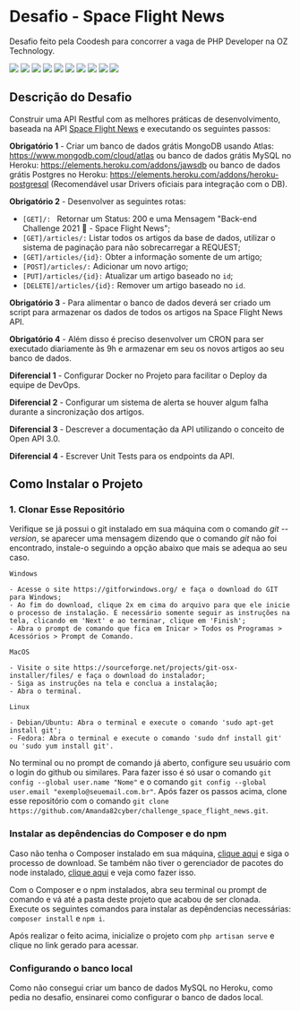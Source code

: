 # Desafio - Space Flight News
Desafio feito pela Coodesh para concorrer a vaga de PHP Developer na OZ Technology.

<div style="display: inline">
	<img src="https://img.shields.io/static/v1?label=released date&message=January 2023&color=0ABF53&style=flat"/>
	<img src="https://img.shields.io/static/v1?label=npm&message=v8.19.2&color=CB3837&style=flat"/>
	<img src="https://img.shields.io/static/v1?label=php&message=v7.4.33&color=777BB4&style=flat"/>
	<img src="https://img.shields.io/static/v1?label=laravel&message=v7.30.6&color=FF2D20&style=flat"/>
	<img src="https://img.shields.io/static/v1?label=composer&message=v1.10.1&color=885630&style=flat"/>
	<img src="https://img.shields.io/static/v1?label=jquery&message=v3.6.3&color=0769AD&style=flat"/>
	<img src="https://img.shields.io/static/v1?label=sass&message=v1.57.1&color=CC6699&style=flat"/>
	<img src="https://img.shields.io/static/v1?label=bootstrap&message=v5.2.3&color=7952B3&style=flat"/>
	<img src="https://img.shields.io/static/v1?label=font awesome&message=v6.2.1&color=528DD7&style=flat"/>
	<img src="https://img.shields.io/static/v1?label=sweetalert2&message=v11.7.1&color=7066e0&style=flat"/>
</div>

## Descrição do Desafio
Construir uma API Restful com as melhores práticas de desenvolvimento, baseada na API [Space Flight News](https://api.spaceflightnewsapi.net/v3/documentation) e executando os seguintes passos:

**Obrigatório 1** - Criar um banco de dados grátis MongoDB usando Atlas: https://www.mongodb.com/cloud/atlas ou banco de dados grátis MySQL no Heroku: https://elements.heroku.com/addons/jawsdb ou banco de dados grátis Postgres no Heroku: https://elements.heroku.com/addons/heroku-postgresql (Recomendável usar Drivers oficiais para integração com o DB).

**Obrigatório 2** - Desenvolver as seguintes rotas:

- `[GET]/: ` Retornar um Status: 200 e uma Mensagem "Back-end Challenge 2021 🏅 - Space Flight News";
- `[GET]/articles/:`   Listar todos os artigos da base de dados, utilizar o sistema de paginação para não sobrecarregar a REQUEST;
- `[GET]/articles/{id}:` Obter a informação somente de um artigo;
- `[POST]/articles/:` Adicionar um novo artigo;
- `[PUT]/articles/{id}:` Atualizar um artigo baseado no `id`;
- `[DELETE]/articles/{id}:` Remover um artigo baseado no `id`.

**Obrigatório 3** - Para alimentar o banco de dados deverá ser criado um script para armazenar os dados de todos os artigos na Space Flight News API. 

**Obrigatório 4** - Além disso é preciso desenvolver um CRON para ser executado diariamente às 9h e armazenar em seu os novos artigos ao seu banco de dados.

**Diferencial 1** - Configurar Docker no Projeto para facilitar o Deploy da equipe de DevOps.

**Diferencial 2** - Configurar um sistema de alerta se houver algum falha durante a sincronização dos artigos.

**Diferencial 3** - Descrever a documentação da API utilizando o conceito de Open API 3.0.

**Diferencial 4** - Escrever Unit Tests para os endpoints da API.

## Como Instalar o Projeto
### 1. Clonar Esse Repositório
Verifique se já possui o git instalado em sua máquina com o comando *git --version*, se aparecer uma mensagem dizendo que o comando *git* não foi encontrado, instale-o seguindo a opção abaixo que mais se adequa ao seu caso.

`Windows`

	- Acesse o site https://gitforwindows.org/ e faça o download do GIT para Windows;
	- Ao fim do download, clique 2x em cima do arquivo para que ele inicie o processo de instalação. É necessário somente seguir as instruções na tela, clicando em 'Next' e ao terminar, clique em 'Finish';
	- Abra o prompt de comando que fica em Inicar > Todos os Programas > Acessórios > Prompt de Comando.
	
`MacOS`

	- Visite o site https://sourceforge.net/projects/git-osx-installer/files/ e faça o download do instalador;
	- Siga as instruções na tela e conclua a instalação;
	- Abra o terminal.

`Linux`

	- Debian/Ubuntu: Abra o terminal e execute o comando 'sudo apt-get install git';
	- Fedora: Abra o terminal e execute o comando 'sudo dnf install git' ou 'sudo yum install git'.
	
No terminal ou no prompt de comando já aberto, configure seu usuário com o login do github ou similares. Para fazer isso é só usar o comando `git config --global user.name "Nome"` e o comando `git config --global user.email "exemplo@seuemail.com.br"`.
Após fazer os passos acima, clone esse repositório com o comando `git clone https://github.com/Amanda82cyber/challenge_space_flight_news.git`.

### Instalar as depêndencias do Composer e do npm
Caso não tenha o Composer instalado em sua máquina, [clique aqui](https://getcomposer.org/download/) e siga o processo de download. Se também não tiver o gerenciador de pacotes do node instalado, [clique aqui](https://kinsta.com/pt/blog/como-instalar-o-node-js/) e veja como fazer isso.

Com o Composer e o npm instalados, abra seu terminal ou prompt de comando e vá até a pasta deste projeto que acabou de ser clonada. Execute os seguintes comandos para instalar as depêndencias necessárias: `composer install` e `npm i`.

Após realizar o feito acima, inicialize o projeto com `php artisan serve` e clique no link gerado para acessar.

### Configurando o banco local
Como não consegui criar um banco de dados MySQL no Heroku, como pedia no desafio, ensinarei como configurar o banco de dados local.
